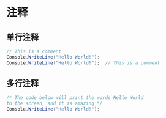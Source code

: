 # 注释



## 单行注释

```c#
// This is a comment
Console.WriteLine("Hello World!");
Console.WriteLine("Hello World!");  // This is a comment
```



## 多行注释

```c#
/* The code below will print the words Hello World
to the screen, and it is amazing */
Console.WriteLine("Hello World!"); 
```

